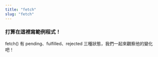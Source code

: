 ```yaml
---
title: "fetch"
slug: "fetch"
---
```


### 打算在這裡寫範例程式！

fetch() 有 pending、fulfilled、rejected 三種狀態，我們一起來觀察他的變化吧！
